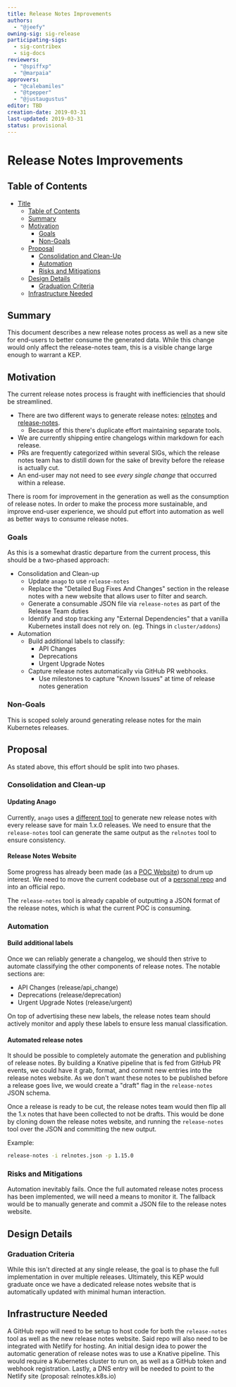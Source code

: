 ```yaml
---
title: Release Notes Improvements
authors:
  - "@jeefy"
owning-sig: sig-release
participating-sigs:
  - sig-contribex
  - sig-docs
reviewers:
  - "@spiffxp"
  - "@marpaia"
approvers:
  - "@calebamiles"
  - "@tpepper"
  - "@justaugustus"
editor: TBD
creation-date: 2019-03-31
last-updated: 2019-03-31
status: provisional
---
```


# Release Notes Improvements

## Table of Contents

<!-- toc -->

- [Title](#title)
  - [Table of Contents](#table-of-contents)
  - [Summary](#summary)
  - [Motivation](#motivation)
    - [Goals](#goals)
    - [Non-Goals](#non-goals)
  - [Proposal](#proposal)
    - [Consolidation and Clean-Up](#consolidation-and-clean-up)
    - [Automation](#automation)
    - [Risks and Mitigations](#risks-and-mitigations)
  - [Design Details](#design-details)
    - [Graduation Criteria](#graduation-criteria)
  - [Infrastructure Needed](#infrastructure-needed)

<!-- /toc -->

## Summary

This document describes a new release notes process as well as a new site for end-users to
better consume the generated data. While this change would only affect the release-notes
team, this is a visible change large enough to warrant a KEP.

## Motivation

The current release notes process is fraught with inefficiencies that should be streamlined.

- There are two different ways to generate release notes:
[relnotes](https://github.com/kubernetes/release/blob/master/relnotes) and
[release-notes](https://github.com/kubernetes/release/tree/master/cmd/release-notes).
  - Because of this there's duplicate effort maintaining separate tools.
- We are currently shipping entire changelogs within markdown for each release.
- PRs are frequently categorized within several SIGs, which the release notes team has to
  distill down for the sake of brevity before the release is actually cut.
- An end-user may not need to see _every single change_ that occurred within a release.

There is room for improvement in the generation as well as the consumption of release notes.
In order to make the process more sustainable, and improve end-user experience, we should put
effort into automation as well as better ways to consume release notes.

### Goals

As this is a somewhat drastic departure from the current process, this should be a two-phased
approach:

- Consolidation and Clean-up
  - Update `anago` to use `release-notes`
  - Replace the "Detailed Bug Fixes And Changes" section in the release notes with a new
    website that allows user to filter and search.
  - Generate a consumable JSON file via `release-notes` as part of the Release Team duties
  - Identify and stop tracking any "External Dependencies" that a vanilla Kubernetes install
    does not rely on. (eg. Things in `cluster/addons`)
- Automation
  - Build additional labels to classify:
    - API Changes
    - Deprecations
    - Urgent Upgrade Notes
  - Capture release notes automatically via GitHub PR webhooks.
    - Use milestones to capture "Known Issues" at time of release notes generation

### Non-Goals

This is scoped solely around generating release notes for the main Kubernetes releases.

## Proposal

As stated above, this effort should be split into two phases.

### Consolidation and Clean-up

#### Updating Anago

Currently, `anago` uses a 
[different tool](https://github.com/kubernetes/release/blob/master/relnotes) to generate new
release notes with every release save for main 1.x.0 releases. We need to ensure that the
`release-notes` tool can generate the same output as the `relnotes` tool to ensure consistency.

#### Release Notes Website

Some progress has already been made (as a [POC Website](https://k8s-relnotes.netlify.com/)) to
drum up interest. We need to move the current codebase out of a
[personal repo](https://github.com/jeefy/relnotes) and into an official repo.

The `release-notes` tool is already capable of outputting a JSON format of the release notes,
which is what the current POC is consuming.

### Automation

#### Build additional labels

Once we can reliably generate a changelog, we should then strive to automate classifying the other
components of release notes. The notable sections are:

- API Changes (release/api_change)
- Deprecations (release/deprecation)
- Urgent Upgrade Notes (release/urgent)

On top of advertising these new labels, the release notes team should actively monitor and apply
these labels to ensure less manual classification.

#### Automated release notes

It should be possible to completely automate the generation and publishing of release notes. By
building a Knative pipeline that is fed from GitHub PR events, we could have it grab, format,
and commit new entries into the release notes website. As we don't want these notes to be
published before a release goes live, we would create a "draft" flag in the `release-notes` JSON
schema.

Once a release is ready to be cut, the release notes team would then flip all the 1.x notes that
have been collected to not be drafts. This would be done by cloning down the release notes
website, and running the `release-notes` tool over the JSON and committing the new output.

Example:

```bash
release-notes -i relnotes.json -p 1.15.0
```

### Risks and Mitigations

Automation inevitably fails. Once the full automated release notes process has been implemented,
we will need a means to monitor it. The fallback would be to manually generate and commit a JSON
file to the release notes website.

## Design Details

### Graduation Criteria

While this isn't directed at any single release, the goal is to phase the full implementation in
over multiple releases. Ultimately, this KEP would graduate once we have a dedicated release notes
website that is automatically updated with minimal human interaction.

## Infrastructure Needed

A GitHub repo will need to be setup to host code for both the `release-notes` tool as well as the
new release notes website. Said repo will also need to be integrated with Netlify for hosting. An
initial design idea to power the automatic generation of release notes was to use a Knative pipeline.
This would require a Kubernetes cluster to run on, as well as a GitHub token and webhook registration.
Lastly, a DNS entry will be needed to point to the Netlify site (proposal: relnotes.k8s.io)